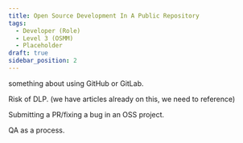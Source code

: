 ```yaml
---
title: Open Source Development In A Public Repository
tags: 
  - Developer (Role)
  - Level 3 (OSMM)
  - Placeholder
draft: true
sidebar_position: 2
---
```


something about using GitHub or GitLab.

Risk of DLP. (we have articles already on this, we need to reference)

Submitting a PR/fixing a bug in an OSS project.

QA as a process.
